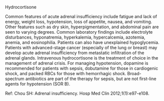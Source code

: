 Hydrocortisone

Common features of acute adrenal insufficiency include fatigue and lack of energy, weight loss, hypotension, loss of appetite, nausea, and vomiting. Other features such as dry skin, hyperpigmentation, and abdominal pain are seen to varying degrees. Common laboratory findings include electrolyte disturbances, hyponatremia, hyperkalemia, hypercalcemia, azotemia, anemia, and eosinophilia. Patients can also have unexplained hypoglycemia. Patients with advanced-stage cancer (especially of the lung or breast) may develop acute adrenal insufficiency from metastatic infiltration of the adrenal glands. Intravenous hydrocortisone is the treatment of choice in the management of adrenal crisis. For managing hypotension, dopamine is recommended for patients with sepsis, dobutamine for those in cardiogenic shock, and packed RBCs for those with hemorrhagic shock. Broad-spectrum antibiotics are part of the therapy for sepsis, but are not first-line agents for hypotension (SOR B).

Ref: Chou SH: Adrenal insufficiency. Hosp Med Clin 2012;1(1):e97-e108.